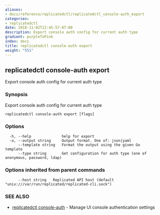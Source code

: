 ```yaml
---
aliases:
- docs/reference/replicatedctl/replicatedctl_console-auth_export
categories:
- replicatedctl
date: 2018-11-02T12:45:57-07:00
description: Export console auth config for current auth type
gradient: purpleToPink
index: docs
title: replicatedctl console-auth export
weight: "551"
---
```


## replicatedctl console-auth export

Export console auth config for current auth type

### Synopsis

Export console auth config for current auth type

```
replicatedctl console-auth export [flags]
```

### Options

```
  -h, --help              help for export
  -o, --output string     Output format. One of: json|yaml
      --template string   Format the output using the given Go template
      --type string       Get configuration for auth type (one of anonymous, password, ldap)
```

### Options inherited from parent commands

```
      --host string   Replicated API host (default "unix:///var/run/replicated/replicated-cli.sock")
```

### SEE ALSO

* [replicatedctl console-auth](/api/replicatedctl/replicatedctl_console-auth/)	 - Manage UI console authentication settings

